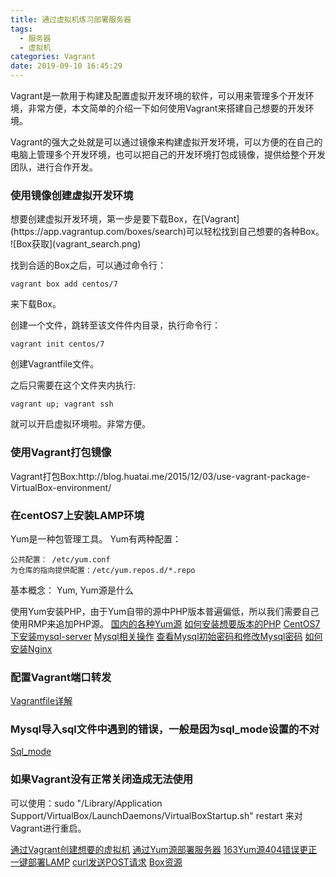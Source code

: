 ```yaml
---
title: 通过虚拟机练习部署服务器
tags:
  - 服务器
  - 虚拟机
categories: Vagrant
date: 2019-09-10 16:45:29
---
```



Vagrant是一款用于构建及配置虚拟开发环境的软件，可以用来管理多个开发环境，非常方便，本文简单的介绍一下如何使用Vagrant来搭建自己想要的开发环境。

<!-- more -->

Vagrant的强大之处就是可以通过镜像来构建虚拟开发环境，可以方便的在自己的电脑上管理多个开发环境，也可以把自己的开发环境打包成镜像，提供给整个开发团队，进行合作开发。

<h3>使用镜像创建虚拟开发环境</h3>
想要创建虚拟开发环境，第一步是要下载Box，在[Vagrant](https://app.vagrantup.com/boxes/search)可以轻松找到自己想要的各种Box。
![Box获取](vagrant_search.png)

找到合适的Box之后，可以通过命令行：

	vagrant box add centos/7

来下载Box。

创建一个文件，跳转至该文件件内目录，执行命令行：

	vagrant init centos/7

创建Vagrantfile文件。

之后只需要在这个文件夹内执行:

	vagrant up; vagrant ssh
就可以开启虚拟环境啦。非常方便。

<h3>使用Vagrant打包镜像</h3>
Vagrant打包Box:http://blog.huatai.me/2015/12/03/use-vagrant-package-VirtualBox-environment/

<h3>在centOS7上安装LAMP环境</h3>
Yum是一种包管理工具。
Yum有两种配置：
	
	公共配置： /etc/yum.conf
	为仓库的指向提供配置：/etc/yum.repos.d/*.repo
基本概念： Yum, Yum源是什么

使用Yum安装PHP，由于Yum自带的源中PHP版本普遍偏低，所以我们需要自己使用RMP来追加PHP源。
[国内的各种Yum源](https://www.jianshu.com/p/d8573f9d1f96)
[如何安装想要版本的PHP](http://blog.51cto.com/lwm666/1932660)
[CentOS7下安装mysql-server](https://blog.frognew.com/2017/05/yum-install-mysql-5.7.html)
[Mysql相关操作](http://orchome.com/238)
[查看Mysql初始密码和修改Mysql密码](https://blog.csdn.net/jichuang123/article/details/62224187)
[如何安装Nginx](https://blog.csdn.net/u012486840/article/details/52610320)

<h3>配置Vagrant端口转发</h3>

[Vagrantfile详解](https://blog.csdn.net/hel12he/article/details/51089774)

<h3>Mysql导入sql文件中遇到的错误，一般是因为sql_mode设置的不对</h3>

[Sql_mode](http://seanlook.com/2016/04/22/mysql-sql-mode-troubleshooting/)

<h3>如果Vagrant没有正常关闭造成无法使用</h3>
可以使用：sudo "/Library/Application Support/VirtualBox/LaunchDaemons/VirtualBoxStartup.sh" restart
来对Vagrant进行重启。
	


[通过Vagrant创建想要的虚拟机](https://github.com/astaxie/go-best-practice/blob/master/ebook/zh/01.2.md)
[通过Yum源部署服务器](http://www.cnblogs.com/roverliang/p/4743760.html)
[163Yum源404错误更正](http://blog.csdn.net/jinzhencs/article/details/53673999)
[一键部署LAMP](https://github.com/teddysun/lamp)
[curl发送POST请求](http://blog.csdn.net/bytxl/article/details/9311709)
[Box资源](http://www.vagrantbox.es/)
